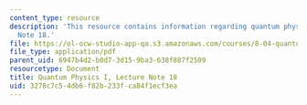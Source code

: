 ```yaml
---
content_type: resource
description: 'This resource contains information regarding quantum physics: Lecture
  Note 18.'
file: https://ol-ocw-studio-app-qa.s3.amazonaws.com/courses/8-04-quantum-physics-i-spring-2016/3278c7c54db6f82b233fca84f1ecf3ea_MIT8_04S16_LecNotes18.pdf
file_type: application/pdf
parent_uid: 6947b4d2-b0d7-3d15-9ba3-638f887f2509
resourcetype: Document
title: Quantum Physics I, Lecture Note 18
uid: 3278c7c5-4db6-f82b-233f-ca84f1ecf3ea
---
```

